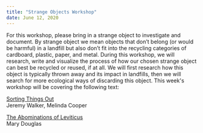 ```yaml
---
title: "Strange Objects Workshop"
date: June 12, 2020
---
```


For this workshop, please bring in a strange object to investigate and document. By strange object we mean objects that don’t belong (or would be harmful) in a landfill but also don’t fit into the recycling categories of cardboard, plastic, paper, and metal. During this workshop, we will research, write and visualize the process of how our chosen strange object can best be recycled or reused, if at all. We will first research how this object is typically thrown away and its impact in landfills, then we will search for more ecological ways of discarding this object. This week's workshop will be covering the following text:

[Sorting Things Out](https://medium.com/sfpc/sorting-things-out-b06d39cfa37e)  
Jeremy Walker, Melinda Cooper

[The Abominations of Leviticus](https://arena-attachments.s3.amazonaws.com/6042582/616bce4f5c57f0b38aea0d3213e1286f.pdf?1580415336)  
Mary Douglas
